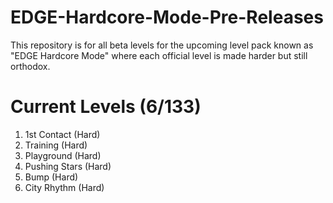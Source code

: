 # EDGE-Hardcore-Mode-Pre-Releases
This repository is for all beta levels for the upcoming level pack known as "EDGE Hardcore Mode" where each official level is made harder but still orthodox.

# Current Levels (6/133)
1. 1st Contact (Hard)
2. Training (Hard)
3. Playground (Hard)
4. Pushing Stars (Hard)
5. Bump (Hard)
6. City Rhythm (Hard)
